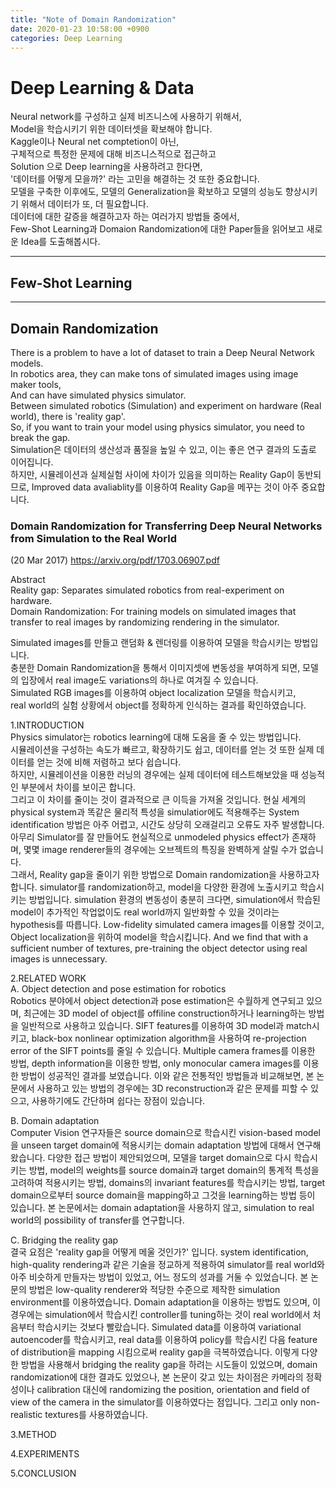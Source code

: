 ```yaml
---
title: "Note of Domain Randomization"
date: 2020-01-23 10:58:00 +0900
categories: Deep Learning
---
```


# Deep Learning & Data      
Neural network를 구성하고 실제 비즈니스에 사용하기 위해서,   
Model을 학습시키기 위한 데이터셋을 확보해야 합니다.      
Kaggle이나 Neural net comptetion이 아닌,     
구체적으로 특정한 문제에 대해 비즈니스적으로 접근하고   
Solution 으로 Deep learning을 사용하려고 한다면,      
'데이터를 어떻게 모을까?' 라는 고민을 해결하는 것 또한 중요합니다.      
모델을 구축한 이후에도, 모델의 Generalization을 확보하고 모델의 성능도 향상시키기 위해서 데이터가 또, 더 필요합니다.      
데이터에 대한 갈증을 해결하고자 하는 여러가지 방법들 중에서,      
Few-Shot Learning과 Domaion Randomization에 대한 Paper들을 읽어보고 새로운 Idea를 도출해봅시다.     

- - -

## Few-Shot Learning

- - -

## Domain Randomization

There is a problem to have a lot of dataset to train a Deep Neural Network models.      
In robotics area, they can make tons of simulated images using image maker tools,     
And can have simulated physics simulator.     
Between simulated robotics (Simulation) and experiment on hardware (Real world), there is 'reality gap'.      
So, if you want to train your model using physics simulator, you need to break the gap.      
Simulation은 데이터의 생산성과 품질을 높일 수 있고, 이는 좋은 연구 결과의 도출로 이어집니다.      
하지만, 시뮬레이션과 실제실험 사이에 차이가 있음을 의미하는 Reality Gap이 동반되므로,
Improved data avaliablity를 이용하여 Reality Gap을 메꾸는 것이 아주 중요합니다.     

### Domain Randomization for Transferring Deep Neural Networks from Simulation to the Real World       
(20 Mar 2017) <https://arxiv.org/pdf/1703.06907.pdf>      
    
Abstract      
Reality gap: Separates simulated robotics from real-experiment on hardware.     
Domain Randomization: For training models on simulated images that transfer to real images by randomizing rendering in the simulator.   
   
Simulated images를 만들고 랜덤화 & 렌더링를 이용하여 모델을 학습시키는 방법입니다.     
충분한 Domain Randomization을 통해서 이미지셋에 변동성을 부여하게 되면, 모델의 입장에서 real image도 variations의 하나로 여겨질 수 있습니다.     
Simulated RGB images를 이용하여 object localization 모델을 학습시키고,            
real world의 실험 상황에서 object를 정확하게 인식하는 결과를 확인하였습니다.      

1.INTRODUCTION     
Physics simulator는 robotics learning에 대해 도움을 줄 수 있는 방법입니다.           
시뮬레이션을 구성하는 속도가 빠르고, 확장하기도 쉽고, 데이터를 얻는 것 또한 실제 데이터를 얻는 것에 비해 저렴하고 보다 쉽습니다.      
하지만, 시뮬레이션을 이용한 러닝의 경우에는 실제 데이터에 테스트해보았을 때 성능적인 부분에서 차이를 보이곤 합니다.           
그리고 이 차이를 줄이는 것이 결과적으로 큰 이득을 가져올 것입니다.
현실 세계의 physical system과 똑같은 물리적 특성을 simulatior에도 적용해주는 System identification 방법은 아주 어렵고, 시간도 상당히 오래걸리고 오류도 자주 발생합니다. 아무리 Simulator를 잘 만들어도 현실적으로 unmodeled physics effect가 존재하며, 몇몇 image renderer들의 경우에는 오브젝트의 특징을 완벽하게 살릴 수가 없습니다.      
그래서, Reality gap을 줄이기 위한 방법으로 Domain randomization을 사용하고자 합니다. simulator를 randomization하고, model을 다양한 환경에 노출시키고 학습시키는 방법입니다. simulation 환경의 변동성이 충분히 크다면, simulation에서 학습된 model이 추가적인 작업없이도 real world까지 일반화할 수 있을 것이라는 hypothesis를 따릅니다. Low-fidelity simulated camera images를 이용할 것이고, Object localization을 위하여 model을 학습시킵니다. And we find that with a sufficient number of textures, pre-training the object detector using real images is unnecessary.

2.RELATED WORK     
A. Object detection and pose estimation for robotics           
 Robotics 분야에서 object detection과 pose estimation은 수월하게 연구되고 있으며, 최근에는 3D model of object를 offiline construction하거나 learning하는 방법을 일반적으로 사용하고 있습니다. SIFT features를 이용하여 3D model과 match시키고, black-box nonlinear optimization algorithm을 사용하여 re-projection error of the SIFT points를 줄일 수 있습니다. Multiple camera frames를 이용한 방법, depth information을 이용한 방법, only monocular camera images를 이용한 방법이 성공적인 결과를 보였습니다. 이와 같은 전통적인 방법들과 비교해보면, 본 논문에서 사용하고 있는 방법의 경우에는 3D reconstruction과 같은 문제를 피할 수 있으고, 사용하기에도 간단하며 쉽다는 장점이 있습니다.                        
 
B. Domain adaptation           
 Computer Vision 연구자들은 source domain으로 학습시킨 vision-based model을 unseen target domain에 적용시키는 domain adaptation 방법에 대해서 연구해왔습니다. 다양한 접근 방법이 제안되었으며, 모델을 target domain으로 다시 학습시키는 방법, model의 weights를 source domain과 target domain의 통계적 특성을 고려하여 적용시키는 방법, domains의 invariant features를 학습시키는 방법, target domain으로부터 source domain을 mapping하고 그것을 learning하는 방법 등이 있습니다. 본 논문에서는 domain adaptation을 사용하지 않고, simulation to real world의 possibility of transfer를 연구합니다.           

C. Bridging the reality gap            
 결국 요점은 'reality gap을 어떻게 메울 것인가?' 입니다. system identification, high-quality rendering과 같은 기술을 정교하게 적용하여 simulator를 real world와 아주 비슷하게 만들자는 방법이 있었고, 어느 정도의 성과를 거둘 수 있었습니다. 본 논문의 방법은 low-quality renderer와 적당한 수준으로 제작한 simulation environment를 이용하였습니다. Domain adaptation을 이용하는 방법도 있으며, 이 경우에는 simulation에서 학습시킨 controller를 tuning하는 것이 real world에서 처음부터 학습시키는 것보다 빨랐습니다. Simulated data를 이용하여 variational autoencoder를 학습시키고, real data를 이용하여 policy를 학습시킨 다음 feature of distribution을 mapping 시킴으로써 reality gap을 극복하였습니다. 이렇게 다양한 방법을 사용해서 bridging the reality gap을 하려는 시도들이 있었으며, domain randomization에 대한 결과도 있었으나, 본 논문이 갖고 있는 차이점은 카메라의 정확성이나 calibration 대신에 randomizing the position, orientation and field of view of the camera in the simulator를 이용하였다는 점입니다. 그리고 only non-realistic textures를 사용하였습니다.            


3.METHOD     

4.EXPERIMENTS      

5.CONCLUSION     
